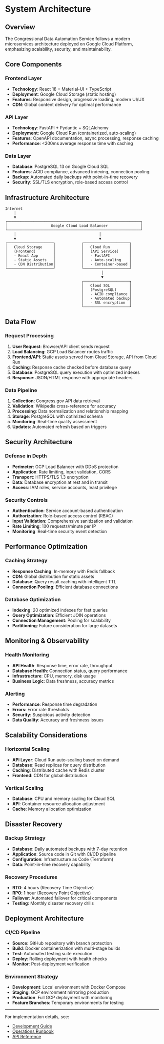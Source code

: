 # System Architecture

## Overview

The Congressional Data Automation Service follows a modern microservices architecture deployed on Google Cloud Platform, emphasizing scalability, security, and maintainability.

## Core Components

### Frontend Layer
- **Technology**: React 18 + Material-UI + TypeScript
- **Deployment**: Google Cloud Storage (static hosting)
- **Features**: Responsive design, progressive loading, modern UI/UX
- **CDN**: Global content delivery for optimal performance

### API Layer
- **Technology**: FastAPI + Pydantic + SQLAlchemy
- **Deployment**: Google Cloud Run (containerized, auto-scaling)
- **Features**: OpenAPI documentation, async processing, response caching
- **Performance**: <200ms average response time with caching

### Data Layer
- **Database**: PostgreSQL 13 on Google Cloud SQL
- **Features**: ACID compliance, advanced indexing, connection pooling
- **Backup**: Automated daily backups with point-in-time recovery
- **Security**: SSL/TLS encryption, role-based access control

## Infrastructure Architecture

```
Internet
    │
    ▼
┌─────────────────────────────────────────────────────────────┐
│                    Google Cloud Load Balancer               │
└─────────────────────────────────────────────────────────────┘
    │                                      │
    ▼                                      ▼
┌─────────────────────┐            ┌─────────────────────┐
│   Cloud Storage     │            │   Cloud Run         │
│   (Frontend)        │            │   (API Service)     │
│   - React App       │            │   - FastAPI         │
│   - Static Assets   │            │   - Auto-scaling    │
│   - CDN Distribution│            │   - Container-based │
└─────────────────────┘            └─────────────────────┘
                                            │
                                            ▼
                                   ┌─────────────────────┐
                                   │   Cloud SQL         │
                                   │   (PostgreSQL)      │
                                   │   - ACID compliance │
                                   │   - Automated backup│
                                   │   - SSL encryption  │
                                   └─────────────────────┘
```

## Data Flow

### Request Processing
1. **User Request**: Browser/API client sends request
2. **Load Balancing**: GCP Load Balancer routes traffic
3. **Frontend/API**: Static assets served from Cloud Storage, API from Cloud Run
4. **Caching**: Response cache checked before database query
5. **Database**: PostgreSQL query execution with optimized indexes
6. **Response**: JSON/HTML response with appropriate headers

### Data Pipeline
1. **Collection**: Congress.gov API data retrieval
2. **Validation**: Wikipedia cross-reference for accuracy
3. **Processing**: Data normalization and relationship mapping
4. **Storage**: PostgreSQL with optimized schema
5. **Monitoring**: Real-time quality assessment
6. **Updates**: Automated refresh based on triggers

## Security Architecture

### Defense in Depth
- **Perimeter**: GCP Load Balancer with DDoS protection
- **Application**: Rate limiting, input validation, CORS
- **Transport**: HTTPS/TLS 1.3 encryption
- **Data**: Database encryption at rest and in transit
- **Access**: IAM roles, service accounts, least privilege

### Security Controls
- **Authentication**: Service account-based authentication
- **Authorization**: Role-based access control (RBAC)
- **Input Validation**: Comprehensive sanitization and validation
- **Rate Limiting**: 100 requests/minute per IP
- **Monitoring**: Real-time security event detection

## Performance Optimization

### Caching Strategy
- **Response Caching**: In-memory with Redis fallback
- **CDN**: Global distribution for static assets
- **Database**: Query result caching with intelligent TTL
- **Connection Pooling**: Efficient database connections

### Database Optimization
- **Indexing**: 20 optimized indexes for fast queries
- **Query Optimization**: Efficient JOIN operations
- **Connection Management**: Pooling for scalability
- **Partitioning**: Future consideration for large datasets

## Monitoring & Observability

### Health Monitoring
- **API Health**: Response time, error rate, throughput
- **Database Health**: Connection status, query performance
- **Infrastructure**: CPU, memory, disk usage
- **Business Logic**: Data freshness, accuracy metrics

### Alerting
- **Performance**: Response time degradation
- **Errors**: Error rate thresholds
- **Security**: Suspicious activity detection
- **Data Quality**: Accuracy and freshness issues

## Scalability Considerations

### Horizontal Scaling
- **API Layer**: Cloud Run auto-scaling based on demand
- **Database**: Read replicas for query distribution
- **Caching**: Distributed cache with Redis cluster
- **Frontend**: CDN for global distribution

### Vertical Scaling
- **Database**: CPU and memory scaling for Cloud SQL
- **API**: Container resource allocation adjustment
- **Cache**: Memory allocation optimization

## Disaster Recovery

### Backup Strategy
- **Database**: Daily automated backups with 7-day retention
- **Application**: Source code in Git with CI/CD pipeline
- **Configuration**: Infrastructure as Code (Terraform)
- **Data**: Point-in-time recovery capability

### Recovery Procedures
- **RTO**: 4 hours (Recovery Time Objective)
- **RPO**: 1 hour (Recovery Point Objective)
- **Failover**: Automated failover for critical components
- **Testing**: Monthly disaster recovery drills

## Deployment Architecture

### CI/CD Pipeline
- **Source**: GitHub repository with branch protection
- **Build**: Docker containerization with multi-stage builds
- **Test**: Automated testing suite execution
- **Deploy**: Rolling deployment with health checks
- **Monitor**: Post-deployment verification

### Environment Strategy
- **Development**: Local environment with Docker Compose
- **Staging**: GCP environment mirroring production
- **Production**: Full GCP deployment with monitoring
- **Feature Branches**: Temporary environments for testing

---

For implementation details, see:
- [Development Guide](development.md)
- [Operations Runbook](runbook/)
- [API Reference](api.md)